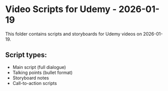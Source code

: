 # Video Scripts for Udemy - 2026-01-19

This folder contains scripts and storyboards for Udemy videos on 2026-01-19.

## Script types:
- Main script (full dialogue)
- Talking points (bullet format)
- Storyboard notes
- Call-to-action scripts
